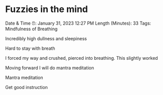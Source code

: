 # Fuzzies in the mind

Date & Time ⏰: January 31, 2023 12:27 PM
Length (Minutes): 33
Tags: Mindfulness of Breathing

Incredibly high dullness and sleepiness

Hard to stay with breath

I forced my way and crushed, pierced into breathing. This slightly worked

Moving forward I will do mantra meditation

Mantra meditation 

Get good instruction